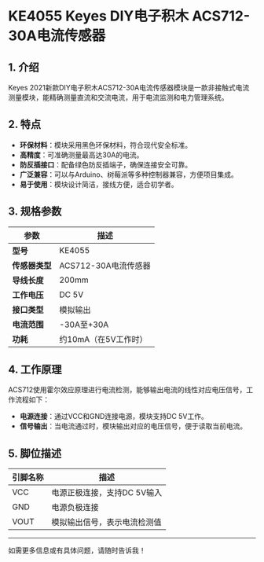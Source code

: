 
# KE4055 Keyes DIY电子积木 ACS712-30A电流传感器

## 1. 介绍

Keyes 2021新款DIY电子积木ACS712-30A电流传感器模块是一款非接触式电流测量模块，能精确测量直流和交流电流，用于电流监测和电力管理系统。

## 2. 特点

- **环保材料**：模块采用黑色环保材料，符合现代安全标准。
- **高精度**：可准确测量最高达30A的电流。
- **防反插接口**：配备绿色防反插端子，确保连接安全可靠。
- **广泛兼容**：可以与Arduino、树莓派等多种控制器兼容，方便项目集成。
- **易于使用**：模块设计简洁，接线方便，适合初学者。

## 3. 规格参数

| 参数          | 描述                     |
|---------------|-------------------------|
| **型号**      | KE4055                  |
| **传感器类型**| ACS712-30A电流传感器   |
| **导线长度**  | 200mm                   |
| **工作电压**  | DC 5V                   |
| **接口类型**  | 模拟输出                |
| **电流范围**  | -30A至+30A             |
| **功耗**      | 约10mA（在5V工作时）    |

## 4. 工作原理

ACS712使用霍尔效应原理进行电流检测，能够输出电流的线性对应电压信号，工作流程如下：

- **电源连接**：通过VCC和GND连接电源，模块支持DC 5V工作。
- **信号输出**：当电流通过时，模块输出对应的电压信号，便于读取当前电流。

## 5. 脚位描述

| 引脚名称 | 描述                             |
|----------|----------------------------------|
| VCC      | 电源正极连接，支持DC 5V输入    |
| GND      | 电源负极连接                     |
| VOUT     | 模拟输出信号，表示电流检测值    |

---

如需更多信息或有具体问题，请随时告诉我！
